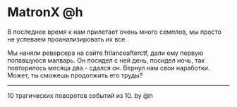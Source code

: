 # MatronX @h

В последнее время к нам прилетает очень много семплов, мы просто не успеваем проанализировать их все.

Мы наняли реверсера на сайте frilanceafterctf, дали ему первую попавшуюся малварь. Он посидел с ней день, посидел ночь,
так повторилось месяца два - сдался он. Вернул нам свои наработки. Может, ты сможешь продолжить его труды?

---

10 трагических поворотов событий из 10. by @h